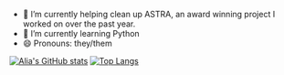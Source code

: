- 🔭 I’m currently helping clean up ASTRA, an award winning project I worked on over the past year. 
- 🌱 I’m currently learning Python
- 😄 Pronouns: they/them

[![Alia's GitHub stats](https://github-readme-stats.vercel.app/api?username=a-feltesdeyapp&show_icons=true&theme=material-palenight&hide=issues)](https://github.com/anuraghazra/github-readme-stats) [![Top Langs](https://github-readme-stats.vercel.app/api/top-langs/?username=a-feltesdeyapp&theme=material-palenight)](https://github.com/anuraghazra/github-readme-stats) 

<!--
**a-feltesdeyapp/a-feltesdeyapp** is a ✨ _special_ ✨ repository because its `README.md` (this file) appears on your GitHub profile.

[![WakaTime stats](https://github-readme-stats.vercel.app/api/wakatime?username=alia_fd)](https://github.com/anuraghazra/github-readme-stats)

Here are some ideas to get you started:

- 🔭 I’m currently working on ...
- 🌱 I’m currently learning Python
- 👯 I’m looking to collaborate on ...
- 🤔 I’m looking for help with ...
- 💬 Ask me about ...
- 📫 How to reach me: ...
- 😄 Pronouns: ...
- ⚡ Fun fact: ...
-->
